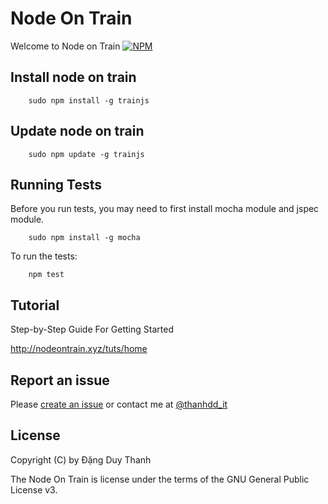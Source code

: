 # Node On Train
Welcome to Node on Train
[![NPM](https://nodei.co/npm/trainjs.png)](https://nodei.co/npm/trainjs/)

## Install node on train
```shell
	sudo npm install -g trainjs
```

## Update node on train
```shell
	sudo npm update -g trainjs
```

## Running Tests
Before you run tests, you may need to first install mocha module and jspec module.
```shell
	sudo npm install -g mocha
```
To run the tests:
```shell
	npm test
```

## Tutorial
Step-by-Step Guide For Getting Started

http://nodeontrain.xyz/tuts/home

## Report an issue
Please [create an issue](https://github.com/nodeontrain/trainjs/issues/new) or contact me at [@thanhdd_it](https://twitter.com/thanhdd_it)

## License
Copyright (C) by Đặng Duy Thanh

The Node On Train is license under the terms of the GNU General Public License v3.
